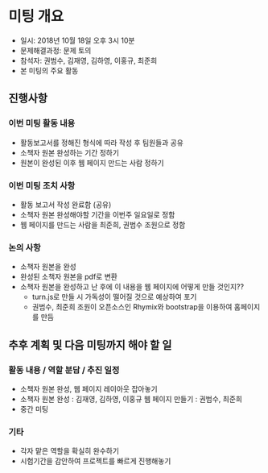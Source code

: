 # 미팅 개요

 * 일시: 2018년 10월 18일 오후 3시 10분
 * 문제해결과정: 문제 토의
 * 참석자: 권범수, 김재영, 김하영, 이홍규, 최준희
 * 본 미팅의 주요 활동


## 진행사항
### 이번 미팅 활동 내용

 * 활동보고서를 정해진 형식에 따라 작성 후 팀원들과 공유
 * 소책자 원본 완성하는 기간 정하기
 * 원본이 완성된 이후 웹 페이지 만드는 사람 정하기

### 이번 미팅 조치 사항

 * 활동 보고서 작성 완료함 (공유)
 * 소책자 원본 완성해야할 기간을 이번주 일요일로 정함
 * 웹 페이지를 만드는 사람을 최준희, 권범수 조원으로 정함

### 논의 사항
 * 소책자 원본을 완성
 * 완성된 소책자 원본을 pdf로 변환
 * 소책자 원본을 완성하고 난 후에 이 내용을 웹 페이지에 어떻게 만들 것인지??
 	* turn.js로 만들 시 가독성이 떨어질 것으로 예상하여 포기
 	* 권범수, 최준희 조원이 오픈소스인 Rhymix와 bootstrap을 이용하여 홈페이지를 만듬


## 추후 계획 및 다음 미팅까지 해야 할 일
### 활동 내용 / 역할 분담 / 추진 일정

 * 소책자 원본 완성, 웹 페이지 레이아웃 잡아놓기
 * 소책자 원본 완성 : 김재영, 김하영, 이홍규 웹 페이지 만들기 : 권범수, 최준희
 * 중간 미팅 

### 기타

 * 각자 맡은 역할을 확실히 완수하기
 * 시험기간을 감안하여 프로젝트를 빠르게 진행해놓기
